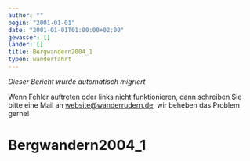 ```yaml
---
author: ""
begin: "2001-01-01"
date: "2001-01-01T01:00:00+02:00"
gewässer: []
länder: []
title: Bergwandern2004_1
typen: wanderfahrt
---
```



*Dieser Bericht wurde automatisch migriert*

Wenn Fehler auftreten oder links nicht funktionieren, dann schreiben Sie bitte eine Mail an website@wanderrudern.de, wir beheben das Problem gerne!



# Bergwandern2004_1


